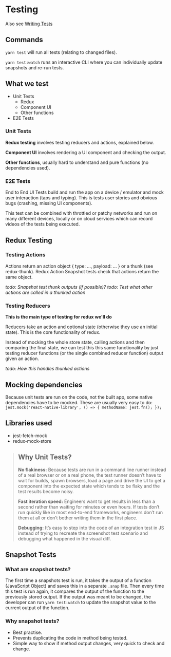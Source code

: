 
# Testing

Also see [Writing Tests](writing-tests.md)

## Commands

`yarn test` will run all tests (relating to changed files).

`yarn test:watch` runs an interactive CLI where you can individually update snapshots and re-run tests.

## What we test

- Unit Tests
  - Redux
  - Component UI
  - Other functions
- E2E Tests

### Unit Tests

**Redux testing** involves testing reducers and actions, explained below.

**Component UI** involves rendering a UI component and checking the output. 

**Other functions**, usually hard to understand and pure functions (no dependencies used).

### E2E Tests

End to End UI Tests build and run the app on a device / emulator and mock user interaction (taps and typing).
This is tests user stories and obvious bugs (crashing, missing UI components).

This test can be combined with throttled or patchy networks and run on many different devices, 
locally or on cloud services which can record videos of the tests being executed.

## Redux Testing

### Testing Actions

Actions return an action object { type: ..., payload: ... } or a thunk (see redux-thunk).
Redux Action Snapshot tests check that actions return the same object.

*todo: Snapshot test thunk outputs (if possible)?*
*todo: Test what other actions are called in a thunked action*

### Testing Reducers

**This is the main type of testing for redux we'll do**

Reducers take an action and optional state (otherwise they use an initial state).
This is the core functionality of redux. 

Instead of mocking the whole store state, 
calling actions and then comparing the final state, we can test this this same functionality 
by just testing reducer functions (or the single combined reducer function) output given an action.

*todo: How this handles thunked actions*

## Mocking dependencies

Because unit tests are run on the code, not the built app, some native dependencies have to be mocked.
These are usually very easy to do:
`jest.mock('react-native-library', () => { methodName: jest.fn(); });`

## Libraries used

- jest-fetch-mock
- redux-mock-store

> ## Why Unit Tests?
>
> **No flakiness:** Because tests are run in a command line runner instead of a real browser or on a real phone, the test runner doesn’t have to wait for builds, spawn browsers, load a page and drive the UI to get a component into the expected state which tends to be flaky and the test results become noisy.
>
> **Fast iteration speed:** Engineers want to get results in less than a second rather than waiting for minutes or even hours. If tests don’t run quickly like in most end-to-end frameworks, engineers don’t run them at all or don’t bother writing them in the first place.
>
> **Debugging:** It’s easy to step into the code of an integration test in JS instead of trying to recreate the screenshot test scenario and debugging what happened in the visual diff.

## Snapshot Tests

### What are snapshot tests?

The first time a snapshots test is run, it takes the output of a function (JavaScript Object) and saves this in a separate `.snap` file. 
Then every time this test is run again, it compares the output of the function to the previously stored output. If the output was meant to be changed, the developer can run `yarn test:watch` to update the snapshot value to the current output of the function.

### Why snapshot tests?
- Best practise. 
- Prevents duplicating the code in method being tested. 
- Simple way to show if method output changes, very quick to check and change.
